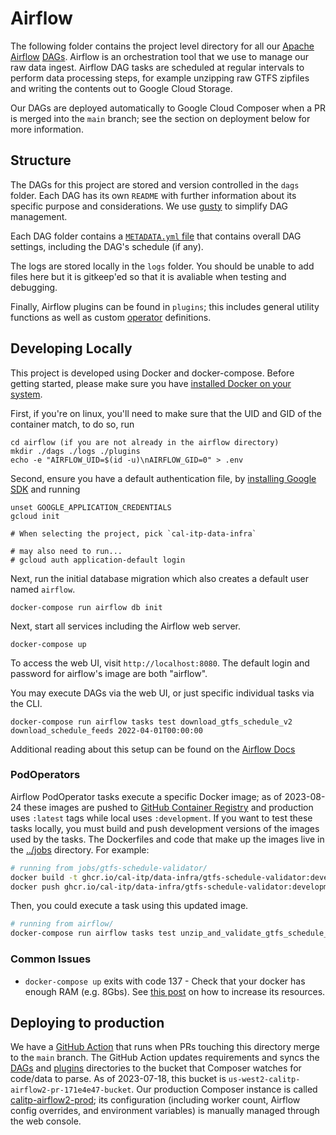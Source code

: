 # Airflow

The following folder contains the project level directory for all our [Apache Airflow](https://airflow.apache.org/) [DAGs](https://airflow.apache.org/docs/apache-airflow/stable/core-concepts/dags.html). Airflow is an orchestration tool that we use to manage our raw data ingest. Airflow DAG tasks are scheduled at regular intervals to perform data processing steps, for example unzipping raw GTFS zipfiles and writing the contents out to Google Cloud Storage.

Our DAGs are deployed automatically to Google Cloud Composer when a PR is merged into the `main` branch; see the section on deployment below for more information.

## Structure

The DAGs for this project are stored and version controlled in the `dags` folder. Each DAG has its own `README` with further information about its specific purpose and considerations. We use [gusty](https://github.com/pipeline-tools/gusty) to simplify DAG management.

Each DAG folder contains a [`METADATA.yml` file](https://github.com/pipeline-tools/gusty#metadata) that contains overall DAG settings, including the DAG's schedule (if any).

The logs are stored locally in the `logs` folder. You should be unable to add files here but it is gitkeep'ed so that it is avaliable when testing and debugging.

Finally, Airflow plugins can be found in `plugins`; this includes general utility functions as well as custom [operator](https://airflow.apache.org/docs/apache-airflow/stable/core-concepts/operators.html) definitions.

## Developing Locally

This project is developed using Docker and docker-compose. Before getting started, please make sure you have [installed Docker on your system](https://docs.docker.com/get-docker/).

First, if you're on linux, you'll need to make sure that the UID and GID of the container match, to do so, run

```console
cd airflow (if you are not already in the airflow directory)
mkdir ./dags ./logs ./plugins
echo -e "AIRFLOW_UID=$(id -u)\nAIRFLOW_GID=0" > .env
```

Second, ensure you have a default authentication file, by [installing Google SDK](https://cloud.google.com/sdk/docs/install) and running

```console
unset GOOGLE_APPLICATION_CREDENTIALS
gcloud init

# When selecting the project, pick `cal-itp-data-infra`

# may also need to run...
# gcloud auth application-default login
```

Next, run the initial database migration which also creates a default user named `airflow`.

```shell
docker-compose run airflow db init
```

Next, start all services including the Airflow web server.

```console
docker-compose up
```

To access the web UI, visit `http://localhost:8080`.
The default login and password for airflow's image are both "airflow".

You may execute DAGs via the web UI, or just specific individual tasks via the CLI.

```console
docker-compose run airflow tasks test download_gtfs_schedule_v2 download_schedule_feeds 2022-04-01T00:00:00
```

Additional reading about this setup can be found on the [Airflow Docs](https://airflow.apache.org/docs/apache-airflow/stable/start/docker.html)

### PodOperators

Airflow PodOperator tasks execute a specific Docker image; as of 2023-08-24 these images are pushed to [GitHub Container Registry](https://ghcr.io/) and production uses `:latest` tags while local uses `:development`. If you want to test these tasks locally, you must build and push development versions of the images used by the tasks. The Dockerfiles and code that make up the images live in the [../jobs](../jobs) directory. For example:

```bash
# running from jobs/gtfs-schedule-validator/
docker build -t ghcr.io/cal-itp/data-infra/gtfs-schedule-validator:development .
docker push ghcr.io/cal-itp/data-infra/gtfs-schedule-validator:development
```

Then, you could execute a task using this updated image.

```bash
# running from airflow/
docker-compose run airflow tasks test unzip_and_validate_gtfs_schedule_hourly validate_gtfs_schedule 2023-06-07T16:00:00
```

### Common Issues

- `docker-compose up` exits with code 137 - Check that your docker has enough RAM (e.g. 8Gbs). See [this post](https://stackoverflow.com/questions/44533319/how-to-assign-more-memory-to-docker-container) on how to increase its resources.

## Deploying to production

We have a [GitHub Action](../.github/workflows/deploy_airflow_dags.yml) that runs when PRs touching this directory merge to the `main` branch. The GitHub Action updates requirements and syncs the [DAGs](./airflow/dags) and [plugins](./airflow/plugins) directories to the bucket that Composer watches for code/data to parse. As of 2023-07-18, this bucket is `us-west2-calitp-airflow2-pr-171e4e47-bucket`. Our production Composer instance is called [calitp-airflow2-prod](https://console.cloud.google.com/composer/environments/detail/us-west2/calitp-airflow2-prod/monitoring); its configuration (including worker count, Airflow config overrides, and environment variables) is manually managed through the web console.
